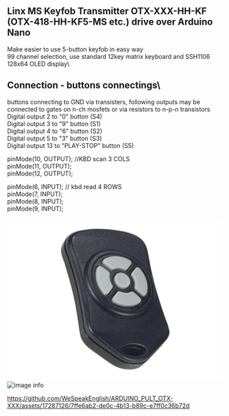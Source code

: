 ## Linx MS Keyfob Transmitter OTX-XXX-HH-KF (OTX-418-HH-KF5-MS etc.) drive over Arduino Nano
Make easier to use 5-button keyfob in easy way\
99 channel selection, use standard 12key matrix keyboard and SSH1106 128x64 OLED display\
## Connection - buttons connectings\
buttons connecting to GND via transisters, following outputs may be connected to gates on n-ch mosfets or via resistors to n-p-n transistors\
Digital output 2 to  	"0" button (S4)\
Digital output 3 to 	"9" button (S1)\
Digital output 4 to  	"6" button (S2)\
Digital output 5 to  	"3" button (S3)\
Digital output 13 to  "PLAY-STOP" button (S5)

  pinMode(10, OUTPUT);  //KBD scan 3 COLS\
  pinMode(11, OUTPUT);\
  pinMode(12, OUTPUT);

  pinMode(6, INPUT);  // kbd read 4 ROWS\
  pinMode(7, INPUT);  \
  pinMode(8, INPUT);  \
  pinMode(9, INPUT);  
  
 ![image info](images/OTX-HH-KF5-MS.jpg)
 ![image info](images/box_opened.jpg) 
 

https://github.com/WeSpeakEnglish/ARDUINO_PULT_OTX-XXX/assets/17287126/7ffe6ab2-de0c-4b13-b89c-e7ff0c36b72d

